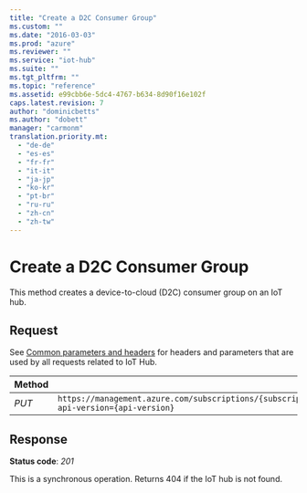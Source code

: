 ```yaml
---
title: "Create a D2C Consumer Group"
ms.custom: ""
ms.date: "2016-03-03"
ms.prod: "azure"
ms.reviewer: ""
ms.service: "iot-hub"
ms.suite: ""
ms.tgt_pltfrm: ""
ms.topic: "reference"
ms.assetid: e99cbb6e-5dc4-4767-b634-8d90f16e102f
caps.latest.revision: 7
author: "dominicbetts"
ms.author: "dobett"
manager: "carmonm"
translation.priority.mt: 
  - "de-de"
  - "es-es"
  - "fr-fr"
  - "it-it"
  - "ja-jp"
  - "ko-kr"
  - "pt-br"
  - "ru-ru"
  - "zh-cn"
  - "zh-tw"
---
```

# Create a D2C Consumer Group
This method creates a device-to-cloud (D2C) consumer group on an IoT hub.  
  
## Request  
 See [Common parameters and headers](../IoTHubResourceProviderREST/iot-hub-resource-provider-rest.md#bk_common) for headers and parameters that are used by all requests related to IoT Hub.  
  
|Method|Request URI|  
|------------|-----------------|  
|*PUT*|`https://management.azure.com/subscriptions/{subscriptionId}/resourceGroups/{resourceGroupName}/providers/Microsoft.Devices/IotHubs/{IotHubName}/events/ConsumerGroups/{consumerGroupName}?api-version={api-version}`|  
  
## Response  
 **Status code**: *201*  
  
 This is a synchronous operation. Returns 404 if the IoT hub is not found.